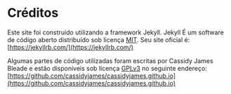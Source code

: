 # Créditos

Este site foi construído utilizando a framework Jekyll. Jekyll É um software de código aberto distribuído sob licença [MIT](https://github.com/jekyll/jekyll/blob/master/LICENSE). Seu site oficial é: [https://jekyllrb.com/](https://jekyllrb.com/)

Algumas partes de código utilizadas foram escritas por Cassidy James Bleade e estão disponíveis sob licença [GPLv3](https://github.com/cassidyjames/cassidyjames.github.io/blob/master/LICENSE) no seguinte endereço: [https://github.com/cassidyjames/cassidyjames.github.io](https://github.com/cassidyjames/cassidyjames.github.io)

